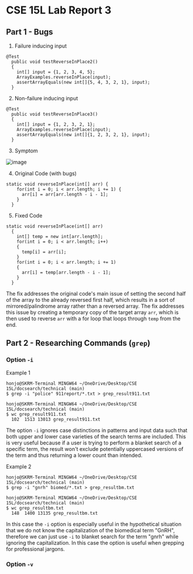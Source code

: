 # CSE 15L Lab Report 3

## Part 1 - Bugs
1. Failure inducing input
```
@Test
  public void testReverseInPlace2()
  {
    int[] input = {1, 2, 3, 4, 5};
    ArrayExamples.reverseInPlace(input);
    assertArrayEquals(new int[]{5, 4, 3, 2, 1}, input);
  }
```
2. Non-failure inducing input
```
@Test
  public void testReverseInPlace3()
  {
    int[] input = {1, 2, 3, 2, 1};
    ArrayExamples.reverseInPlace(input);
    assertArrayEquals(new int[]{1, 2, 3, 2, 1}, input);
  }
```
3. Symptom

![image](https://github.com/goondocx/cse15l-lab-reports/assets/100145953/2fe5e0f1-6aed-4860-a802-de64302c1245)

4. Original Code (with bugs)
```
static void reverseInPlace(int[] arr) {
    for(int i = 0; i < arr.length; i += 1) {
      arr[i] = arr[arr.length - i - 1];
    }
  }
```
5. Fixed Code
```
static void reverseInPlace(int[] arr) 
  {
    int[] temp = new int[arr.length];
    for(int i = 0; i < arr.length; i++)
    {
      temp[i] = arr[i];
    }
    for(int i = 0; i < arr.length; i += 1) 
    {
      arr[i] = temp[arr.length - i - 1];
    }
  }
```
The fix addresses the original code's main issue of setting the second half of the array to the already reversed first half, which results in a sort of mirrored/palindrome array rather than a reversed array. The fix addresses this issue by creating a temporary copy of the target array `arr`, which is then used to reverse `arr` with a for loop that loops through `temp` from the end.


## Part 2 - Researching Commands (`grep`)
### Option `-i`
Example 1
```
honjo@SKRM-Terminal MINGW64 ~/OneDrive/Desktop/CSE 15L/docsearch/technical (main)
$ grep -i "police" 911report/*.txt > grep_result911.txt

honjo@SKRM-Terminal MINGW64 ~/OneDrive/Desktop/CSE 15L/docsearch/technical (main)
$ wc grep_result911.txt
  102  1513 13013 grep_result911.txt
```
The option `-i` ignores case distinctions in patterns and input data such that both upper and lower case varieties of the search terms are included. This is very useful because if a user is trying to perform a blanket search of a specific term, the result won't exclude potentially uppercased versions of the term and thus returning a lower count than intended.

Example 2
```
honjo@SKRM-Terminal MINGW64 ~/OneDrive/Desktop/CSE 15L/docsearch/technical (main)
$ grep -i "gnrh" biomed/*.txt > grep_resultbm.txt

honjo@SKRM-Terminal MINGW64 ~/OneDrive/Desktop/CSE 15L/docsearch/technical (main)
$ wc grep_resultbm.txt
  148  1400 13135 grep_resultbm.txt
```
In this case the `-i` option is especially useful in the hypothetical situation that we do not know the capitalization of the biomedical term "GnRH", therefore we can just use `-i` to blanket search for the term "gnrh" while ignoring the capitalization. In this case the option is useful when grepping for professional jargons.

### Option `-v`
